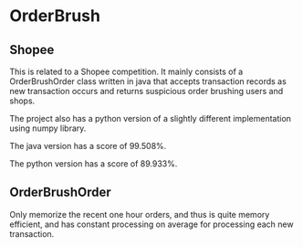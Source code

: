 # OrderBrush

## Shopee

This is related to a Shopee competition.
It mainly consists of a OrderBrushOrder class written in java
that accepts transaction records as new transaction occurs
and returns suspicious order brushing users and shops.

The project also has a python version of a slightly different
implementation using numpy library.

The java version has a score of 99.508%.

The python version has a score of 89.933%.

## OrderBrushOrder

Only memorize the recent one hour orders,
and thus is quite memory efficient,
and has constant processing on average for processing each
new transaction.
